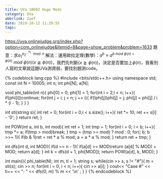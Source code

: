 ```yaml
---
title: UVa 10692 Huge Mods
category: UVa
abbrlink: 2aef
date: 2019-10-12 11:29:55
tags:
---
```

https://uva.onlinejudge.org/index.php?option=com_onlinejudge&Itemid=8&page=show_problem&problem=1633
題意：求$a_1^{a_2^{...^{a_n}} \mod n}$
解法：運用歐拉定理(數學)：$a^b\equiv a^{b\ mod\ \phi(n) + \phi(n)}\ mod\ \phi(n)(x\geqq\phi(n))$，我們先判斷$(x\geqq\phi(n))$，決定是否要加上$\phi(n)$，我看別人寫的文章說這題UVa測資弱，要找別題測code。

{% codeblock lang:cpp %}
#include <bits/stdc++.h>
using namespace std;
const int N = 10005;
int n;
int phi[N], a[N];

void phi_table(int n){
    phi[0] = 0; phi[1] = 1;
    for(int i = 2;i < n; i++){
        if(phi[i])continue;
        for(int j = i; j < n; j += i){
            if(!phi[j])phi[j] = j;
            phi[j] = phi[j] / i * (i - 1);
        }
    }
}

int sti(string s){
    int ret = 0;
    for(int i = 0;i < s.size(); i++){
        ret *= 10;
        ret += s[i] - '0';
    }
    return ret;
}

int POW(int a, int b, int mod){
    int ret = 1;
    int tmp = 1;
    for(int i = 0; i < b; i++){
        tmp *= a;
        if(tmp > mod)break;
    }
    tmp = (tmp >= mod) ? mod : 0;
    for(; b; b >>= 1){
        if(b & 1)ret = ret * a % mod;
        a = a * a % mod;
    }
    return ret + tmp;
}

int dfs(int d, int MOD){
    if(d == n - 1){
        if(a[d] >= MOD)return (a[d] % MOD) + MOD;
        return a[d];
    }
    int k = dfs(d + 1, phi[MOD]);
    return POW(a[d], k, MOD);
}

int main(){
    phi_table(N);
    int m, ti = 1;
    string s;
    while(cin >> s, s != "#"){
        m = sti(s);
        cin >> n;
        for(int i = 0; i < n; i++){
            cin >> a[i];
        }
        cout<< "Case #" << ti++ << ": " << dfs(0, m) % m << '\n' ;
    }
}
{% endcodeblock %}